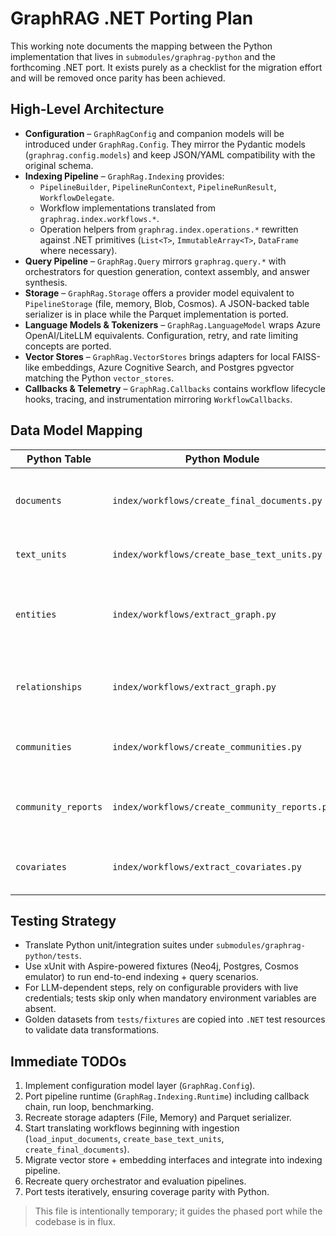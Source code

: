 # GraphRAG .NET Porting Plan

This working note documents the mapping between the Python implementation that lives in `submodules/graphrag-python` and the forthcoming .NET port.  It exists purely as a checklist for the migration effort and will be removed once parity has been achieved.

## High-Level Architecture

- **Configuration** – `GraphRagConfig` and companion models will be introduced under `GraphRag.Config`.  They mirror the Pydantic models (`graphrag.config.models`) and keep JSON/YAML compatibility with the original schema.
- **Indexing Pipeline** – `GraphRag.Indexing` provides:
  - `PipelineBuilder`, `PipelineRunContext`, `PipelineRunResult`, `WorkflowDelegate`.
  - Workflow implementations translated from `graphrag.index.workflows.*`.
  - Operation helpers from `graphrag.index.operations.*` rewritten against .NET primitives (`List<T>`, `ImmutableArray<T>`, `DataFrame` where necessary).
- **Query Pipeline** – `GraphRag.Query` mirrors `graphrag.query.*` with orchestrators for question generation, context assembly, and answer synthesis.
- **Storage** – `GraphRag.Storage` offers a provider model equivalent to `PipelineStorage` (file, memory, Blob, Cosmos).  A JSON-backed table serializer is in place while the Parquet implementation is ported.
- **Language Models & Tokenizers** – `GraphRag.LanguageModel` wraps Azure OpenAI/LiteLLM equivalents.  Configuration, retry, and rate limiting concepts are ported.
- **Vector Stores** – `GraphRag.VectorStores` brings adapters for local FAISS-like embeddings, Azure Cognitive Search, and Postgres pgvector matching the Python `vector_stores`.
- **Callbacks & Telemetry** – `GraphRag.Callbacks` contains workflow lifecycle hooks, tracing, and instrumentation mirroring `WorkflowCallbacks`.

## Data Model Mapping

| Python Table | Python Module | .NET Type | Notes |
|--------------|---------------|-----------|-------|
| `documents` | `index/workflows/create_final_documents.py` | `DocumentRecord` | Stored as Parquet; includes metadata dictionary. |
| `text_units` | `index/workflows/create_base_text_units.py` | `TextUnitRecord` | Chunk metadata + document ids. |
| `entities` | `index/workflows/extract_graph.py` | `EntityRecord` | Already partially ported; will be extended with raw view support. |
| `relationships` | `index/workflows/extract_graph.py` | `RelationshipRecord` | Already present; to be aligned with Python schema. |
| `communities` | `index/workflows/create_communities.py` | `CommunityRecord` | Requires Louvain modularity implementation. |
| `community_reports` | `index/workflows/create_community_reports.py` | `CommunityReportRecord` | Needs summarization prompts and structured output. |
| `covariates` | `index/workflows/extract_covariates.py` | `CovariateRecord` | Includes temporal fields, subject/object ids. |

## Testing Strategy

- Translate Python unit/integration suites under `submodules/graphrag-python/tests`.
- Use xUnit with Aspire-powered fixtures (Neo4j, Postgres, Cosmos emulator) to run end-to-end indexing + query scenarios.
- For LLM-dependent steps, rely on configurable providers with live credentials; tests skip only when mandatory environment variables are absent.
- Golden datasets from `tests/fixtures` are copied into `.NET` test resources to validate data transformations.

## Immediate TODOs

1. Implement configuration model layer (`GraphRag.Config`).
2. Port pipeline runtime (`GraphRag.Indexing.Runtime`) including callback chain, run loop, benchmarking.
3. Recreate storage adapters (File, Memory) and Parquet serializer.
4. Start translating workflows beginning with ingestion (`load_input_documents`, `create_base_text_units`, `create_final_documents`).
5. Migrate vector store + embedding interfaces and integrate into indexing pipeline.
6. Recreate query orchestrator and evaluation pipelines.
7. Port tests iteratively, ensuring coverage parity with Python.

> This file is intentionally temporary; it guides the phased port while the codebase is in flux.
